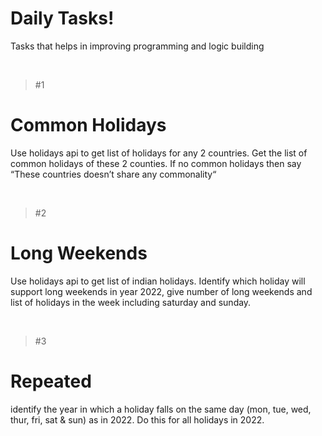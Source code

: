 # Daily Tasks!

Tasks that helps in improving programming and logic building

<br>

>#1
# Common Holidays
Use holidays api to get list of holidays for any 2 countries. Get the list of common holidays of these 2 counties. If no common holidays then say “These countries doesn’t share any commonality“

<br>

>#2
# Long Weekends
Use holidays api to get list of indian holidays. Identify which holiday will support long weekends in year 2022, give number of long weekends and list of holidays in the week including saturday and sunday.

<br>

>#3
# Repeated
identify the year in which a holiday falls on the same day (mon, tue, wed, thur, fri, sat & sun) as in 2022. Do this for all holidays in 2022.